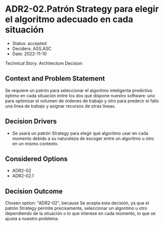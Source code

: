 # ADR2-02.Patrón Strategy para elegir el algoritmo adecuado en cada situación

* Status: accepted
* Deciders: ASS,ASC
* Date: 2022-11-10

Technical Story: Architecture Decision

## Context and Problem Statement

Se requiere un patrón para seleccionar el algoritmo inteligente predictivo óptimo en cada situación entre los dos que dispone nuestro software: uno para optimizar el volumen de órdenes de trabajo y otro para predecir el fallo una línea de trabajo y asignar recursos de otras líneas.

## Decision Drivers

* Se usará un patrón Strategy para elegir qué algoritmo usar en cada momento debido a su naturaleza de escoger entre un algoritmo u otro en un mismo contexto.

## Considered Options

* ADR2-02
* ADR2-02.1

## Decision Outcome

Chosen option: "ADR2-02", because Se acepta esta decisión, ya que el patrón Strategy permite precisamente, seleccionar un algoritmo u otro dependiendo de la situación o lo que interese en cada momento, lo que se ajusta a nuestro problema.
